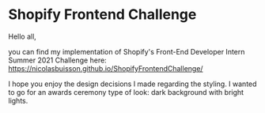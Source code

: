 # Shopify Frontend Challenge

Hello all,

you can find my implementation of Shopify's Front-End Developer Intern Summer 2021 Challenge here: https://nicolasbuisson.github.io/ShopifyFrontendChallenge/

I hope you enjoy the design decisions I made regarding the styling. I wanted to go for an awards ceremony type of look: dark background with bright lights.
